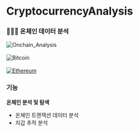 # CryptocurrencyAnalysis 
### 👨🏻‍🔬 온체인 데이터 분석
![Onchain_Analysis](https://img.shields.io/badge/Onchain_Analysis-3776AB?style=for-the-badge&logo=python&logoColor=white)
<br>
</br>
![Bitcoin](https://img.shields.io/badge/bitcoin-%FFFD700.svg?style=for-the-badge&logo=bitcoin&logoColor=white)
<br>
</br>
[![Ethereum](https://img.shields.io/badge/Ethereum-2ea44f?logo=solidity)](https://github.com/manifoldfinance)




### 기능
**온체인 분석 및 탐색**
- 온체인 트랜잭션 데이터 분석 
- 지갑 추적 분석